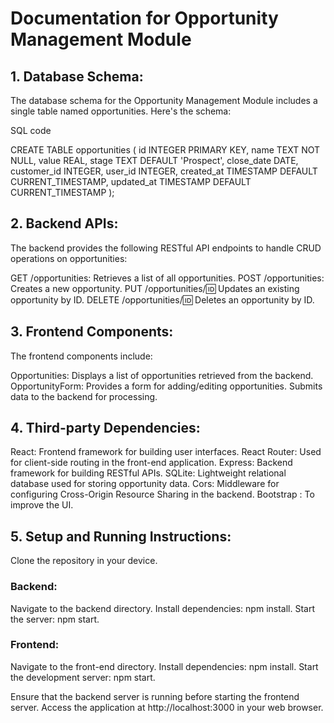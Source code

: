 <h1>Documentation for Opportunity Management Module</h1>

<h2>1. Database Schema: </h2>

The database schema for the Opportunity Management Module includes a single table named opportunities.
Here's the schema:

SQL code

CREATE TABLE opportunities (
 id INTEGER PRIMARY KEY,
 name TEXT NOT NULL,
 value REAL,
 stage TEXT DEFAULT 'Prospect',
 close_date DATE,
 customer_id INTEGER,
 user_id INTEGER,
 created_at TIMESTAMP DEFAULT CURRENT_TIMESTAMP,
 updated_at TIMESTAMP DEFAULT CURRENT_TIMESTAMP
);
<h2>2. Backend APIs:</h2>

The backend provides the following RESTful API endpoints to handle CRUD operations on opportunities:

GET /opportunities: Retrieves a list of all opportunities.
POST /opportunities: Creates a new opportunity.
PUT /opportunities/:id: Updates an existing opportunity by ID.
DELETE /opportunities/:id: Deletes an opportunity by ID.

<h2>3. Frontend Components:</h2>

The frontend components include:

Opportunities: Displays a list of opportunities retrieved from the backend.
OpportunityForm: Provides a form for adding/editing opportunities. Submits data to the backend for processing.

<h2>4. Third-party Dependencies:</h2>

React: Frontend framework for building user interfaces.
React Router: Used for client-side routing in the front-end application.
Express: Backend framework for building RESTful APIs.
SQLite: Lightweight relational database used for storing opportunity data.
Cors: Middleware for configuring Cross-Origin Resource Sharing in the backend.
Bootstrap : To improve the UI.

<h2>5. Setup and Running Instructions:</h2>

Clone the repository in your device.

<h3>Backend:</h3>

Navigate to the backend directory.
Install dependencies: npm install.
Start the server: npm start.

<h3>Frontend:</h3>

Navigate to the front-end directory.
Install dependencies: npm install.
Start the development server: npm start.

Ensure that the backend server is running before starting the frontend server. Access the application at
http://localhost:3000 in your web browser.
